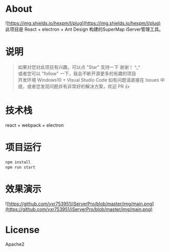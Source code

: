 # About
![https://img.shields.io/hexpm/l/plug](https://img.shields.io/hexpm/l/plug)  
此项目是 React + electron + Ant Design 构建的SuperMap iServer管理工具。
# 说明

>如果对您对此项目有兴趣，可以点 "Star" 支持一下 谢谢！ ^_^  
>或者您可以 "follow" 一下，我会不断开源更多的有趣的项目  
>开发环境 Windows10 + Visual Studio Code
>如有问题请直接在 Issues 中提，或者您发现问题并有非常好的解决方案，欢迎 PR 👍  

# 技术栈
react + webpack + electron

# 项目运行
```
npm install
npm run start
```

# 效果演示
![https://github.com/yxr753951/iServerPro/blob/master/img/main.png](https://github.com/yxr753951/iServerPro/blob/master/img/main.png)

# License
Apache2
